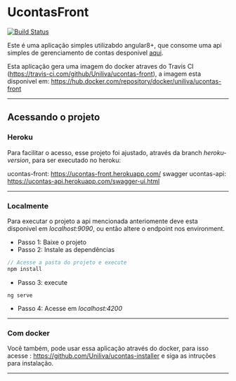 # UcontasFront

[![Build Status](https://travis-ci.com/Uniliva/ucontas-front.svg?branch=master)](https://travis-ci.com/Uniliva/ucontas-front)

Este é uma aplicação simples utilizabdo angular8+, que consome uma api simples de gerenciamento de contas desponivel [aqui](https://github.com/Uniliva/ucontas-api).


Esta aplicação gera uma imagem do docker atraves do Travis CI (https://travis-ci.com/github/Uniliva/ucontas-front), a imagem esta disponivel em: https://hub.docker.com/repository/docker/uniliva/ucontas-front

---

## Acessando o projeto 

### Heroku

Para facilitar o acesso, esse projeto foi ajustado, através da branch _heroku-version_, para ser executado no heroku:

ucontas-front: https://ucontas-front.herokuapp.com/
swagger ucontas-api: https://ucontas-api.herokuapp.com/swagger-ui.html

---

### Localmente

Para executar o projeto a api mencionada anteriomente deve esta disponivel em _localhost:9090_, ou então altere o endpoint nos environment.

- Passo 1: Baixe o projeto
- Passo 2: Instale as dependências

```typescript
// Acesse a pasta do projeto e execute
npm install
```
- Passo 3: execute

```
ng serve
```

- Passo 4: Acesse em _localhost:4200_

--- 

### Com docker 

Você também, pode usar essa aplicação através do docker, para isso acesse : https://github.com/Uniliva/ucontas-installer e siga as intruções para instalação.

---
